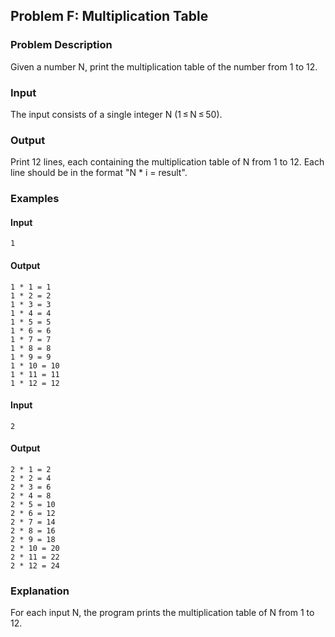 ## Problem F: Multiplication Table

### Problem Description

Given a number N, print the multiplication table of the number from 1 to 12.

### Input

The input consists of a single integer N (1 ≤ N ≤ 50).

### Output

Print 12 lines, each containing the multiplication table of N from 1 to 12. Each line should be in the format "N * i = result".

### Examples

#### Input
```
1
```

#### Output
```
1 * 1 = 1
1 * 2 = 2
1 * 3 = 3
1 * 4 = 4
1 * 5 = 5
1 * 6 = 6
1 * 7 = 7
1 * 8 = 8
1 * 9 = 9
1 * 10 = 10
1 * 11 = 11
1 * 12 = 12
```

#### Input
```
2
```

#### Output
```
2 * 1 = 2
2 * 2 = 4
2 * 3 = 6
2 * 4 = 8
2 * 5 = 10
2 * 6 = 12
2 * 7 = 14
2 * 8 = 16
2 * 9 = 18
2 * 10 = 20
2 * 11 = 22
2 * 12 = 24
```

### Explanation

For each input N, the program prints the multiplication table of N from 1 to 12.